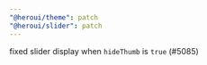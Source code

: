 ```yaml
---
"@heroui/theme": patch
"@heroui/slider": patch
---
```


fixed slider display when `hideThumb` is `true` (#5085)
